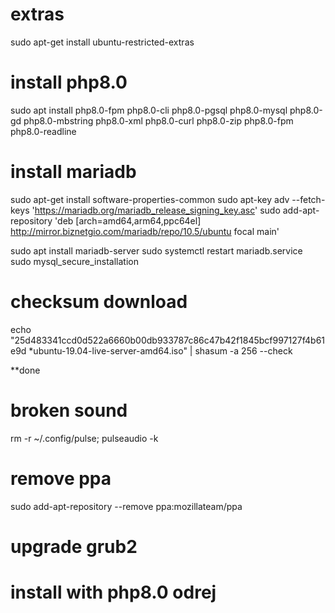# extras
sudo apt-get install ubuntu-restricted-extras

# install php8.0
sudo apt install php8.0-fpm php8.0-cli php8.0-pgsql php8.0-mysql  php8.0-gd php8.0-mbstring php8.0-xml php8.0-curl php8.0-zip php8.0-fpm php8.0-readline

# install mariadb
sudo apt-get install software-properties-common
sudo apt-key adv --fetch-keys 'https://mariadb.org/mariadb_release_signing_key.asc'
sudo add-apt-repository 'deb [arch=amd64,arm64,ppc64el] http://mirror.biznetgio.com/mariadb/repo/10.5/ubuntu focal main'

sudo apt install mariadb-server
sudo systemctl restart mariadb.service 
sudo mysql_secure_installation


# checksum download
echo "25d483341ccd0d522a6660b00db933787c86c47b42f1845bcf997127f4b61e9d *ubuntu-19.04-live-server-amd64.iso" | shasum -a 256 --check

**done
# broken sound
rm -r ~/.config/pulse; pulseaudio -k

# remove ppa
sudo add-apt-repository --remove ppa:mozillateam/ppa

# upgrade grub2


# install with php8.0 odrej

